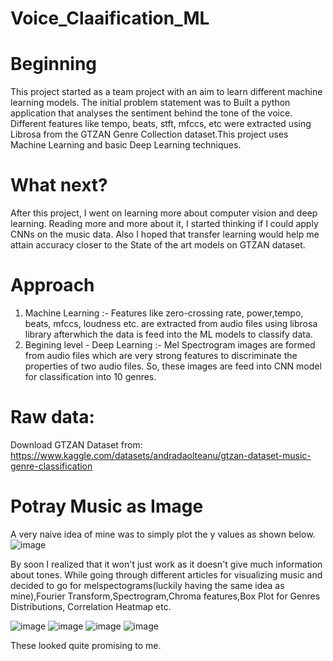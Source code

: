 # Voice_Claaification_ML
# Beginning
This project started as a team project with an aim to learn different machine learning models. The initial problem statement was to  Built a python application that analyses the sentiment behind the tone of the voice. Different features like tempo, beats, stft, mfccs, etc were extracted using Librosa from the GTZAN Genre Collection dataset.This project uses Machine Learning and  basic Deep Learning techniques.
# What next?
After this project, I went on learning more about computer vision and deep learning. Reading more and more about it, I started thinking if I could apply CNNs on the music data. Also I hoped that transfer learning would help me attain accuracy closer to the State of the art models on GTZAN dataset.
# Approach
1) Machine Learning :-
Features like  zero-crossing rate, power,tempo, beats, mfccs, loudness etc. are extracted from audio files using librosa library afterwhich the data is feed into the ML models to classify data.
2) Begining level - Deep Learning :-
Mel Spectrogram images are formed from audio files which are very strong features to discriminate the properties of two audio files. So, these images are feed into CNN model for classification into 10 genres.
# Raw data:
Download GTZAN Dataset from: https://www.kaggle.com/datasets/andradaolteanu/gtzan-dataset-music-genre-classification  
# Potray Music as Image
A very naive idea of mine was to simply plot the y values as shown below.
![image](https://github.com/nisarga937/Voice_Claaification_ML/assets/150679240/627047cc-940c-4efc-81f4-e038d54272f2)

By soon I realized that it won't just work as it doesn't give much information about tones. While going through different articles for visualizing music and decided to go for melspectograms(luckily having the same idea as mine),Fourier Transform,Spectrogram,Chroma features,Box Plot for Genres Distributions, Correlation Heatmap etc.

![image](https://github.com/nisarga937/Voice_Claaification_ML/assets/150679240/89b828e2-5dbe-4053-b8bc-29d7606bca64)
![image](https://github.com/nisarga937/Voice_Claaification_ML/assets/150679240/50ed20d2-850c-4590-ba8a-c4e3f88526cd)
![image](https://github.com/nisarga937/Voice_Claaification_ML/assets/150679240/637a3850-8e53-4026-88fa-167481c58935)
![image](https://github.com/nisarga937/Voice_Claaification_ML/assets/150679240/77988a1d-56d4-4897-b1de-81b0998d2bad)

These looked quite promising to me.




